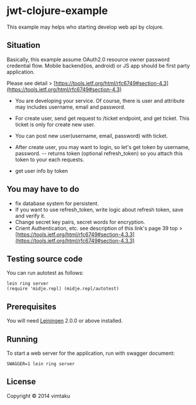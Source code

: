 # jwt-clojure-example

This example may helps who starting develop web api by clojure.

## Situation

Basically, this example assume OAuth2.0 resource owner password credential flow.
Mobile backend(ios, android) or JS app should be first party application.

Please see detail > [https://tools.ietf.org/html/rfc6749#section-4.3](https://tools.ietf.org/html/rfc6749#section-4.3)

 - You are developing your service. Of course, there is user and attribute may includes username, email and password.
 - For create user, send get request to /ticket endpoint, and get ticket. This ticket is only for create new user.
 - You can post new user(username, email, password) with ticket.

 - After create user, you may want to login, so let's get token by username, password.
 -- returns token (optional refresh_token) so you attach this token to your each requests.
 - get user info by token

## You may have to do
 - fix database system for persistent.
 - If you want to use refresh_token, write logic about refresh token, save and verify it.
 - Change secret key pairs, secret words for encryption.
 - Crient Authentication, etc. see description of this link's page 39 top > [https://tools.ietf.org/html/rfc6749#section-4.3.3](https://tools.ietf.org/html/rfc6749#section-4.3.3)

## Testing source code

You can run autotest as follows:

    lein ring server
    (require 'midje.repl) (midje.repl/autotest)

## Prerequisites

You will need [Leiningen][] 2.0.0 or above installed.

[leiningen]: https://github.com/technomancy/leiningen

## Running

To start a web server for the application, run with swagger document:

    SWAGGER=1 lein ring server

## License

Copyright © 2014 vimtaku
